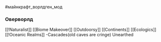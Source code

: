 #майнкрафт_ворлдген_мод 
### Оверворлд

[[!Naturalist]]
[[Biome Makeover]]
[[Outdoorsy]]
[[Continents]]
[[Ecologics]]
[[!Oceanic Realms]]
-Cascades(old caves are cringe)
Unearthed